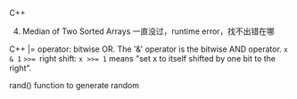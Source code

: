 C++

4.	Median of Two Sorted Arrays    一直没过，runtime error，找不出错在哪

C++ |= operator: bitwise OR.
The '&' operator is the bitwise AND operator. ```x & 1```
```>>= ```right shift: ```x >>= 1``` means "set x to itself shifted by one bit to the right".

rand() function to generate random 
